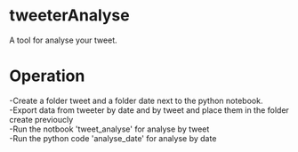 # tweeterAnalyse
A tool for analyse your tweet.

# Operation
-Create a folder tweet and a folder date next to the python notebook.   
-Export data from tweeter by date and by tweet and place them in the folder create previoucly         
-Run the notbook 'tweet_analyse' for analyse by tweet     
-Run the python code 'analyse_date' for analyse by date        
